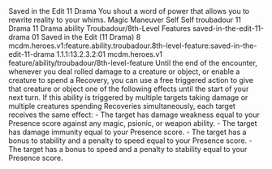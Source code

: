 <ability>
  <name>Saved in the Edit</name>
  <cost>11 Drama</cost>
  <flavor>You shout a word of power that allows you to rewrite reality to your whims.</flavor>
  <keywords>
    <keyword>Magic</keyword>
  </keywords>
  <type>Maneuver</type>
  <distance>Self</distance>
  <target>Self</target>
  <metadata>
    <class>troubadour</class>
    <cost>11 Drama</cost>
    <cost_amount>11</cost_amount>
    <cost_resource>Drama</cost_resource>
    <feature_type>ability</feature_type>
    <file_dpath>Troubadour/8th-Level Features</file_dpath>
    <item_id>saved-in-the-edit-11-drama</item_id>
    <item_index>01</item_index>
    <item_name>Saved in the Edit (11 Drama)</item_name>
    <level>8</level>
    <scc>mcdm.heroes.v1:feature.ability.troubadour.8th-level-feature:saved-in-the-edit-11-drama</scc>
    <scdc>1.1.1:13.2.3.2:01</scdc>
    <source>mcdm.heroes.v1</source>
    <type>feature/ability/troubadour/8th-level-feature</type>
  </metadata>
  <effects>
    <effect type="mundane">Until the end of the encounter, whenever you deal rolled damage to a creature or object, or enable a creature to spend a Recovery, you can use a free triggered action to give that creature or object one of the following effects until the start of your next turn. If this ability is triggered by multiple targets taking damage or multiple creatures spending Recoveries simultaneously, each target receives the same effect: - The target has damage weakness equal to your Presence score against any magic, psionic, or weapon ability. - The target has damage immunity equal to your Presence score. - The target has a bonus to stability and a penalty to speed equal to your Presence score. - The target has a bonus to speed and a penalty to stability equal to your Presence score.</effect>
  </effects>
</ability>
